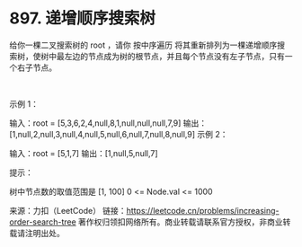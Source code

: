 # 897. 递增顺序搜索树

给你一棵二叉搜索树的 root ，请你 按中序遍历 将其重新排列为一棵递增顺序搜索树，使树中最左边的节点成为树的根节点，并且每个节点没有左子节点，只有一个右子节点。

 

示例 1：


输入：root = [5,3,6,2,4,null,8,1,null,null,null,7,9]
输出：[1,null,2,null,3,null,4,null,5,null,6,null,7,null,8,null,9]
示例 2：


输入：root = [5,1,7]
输出：[1,null,5,null,7]
 

提示：

树中节点数的取值范围是 [1, 100]
0 <= Node.val <= 1000

来源：力扣（LeetCode）
链接：https://leetcode.cn/problems/increasing-order-search-tree
著作权归领扣网络所有。商业转载请联系官方授权，非商业转载请注明出处。